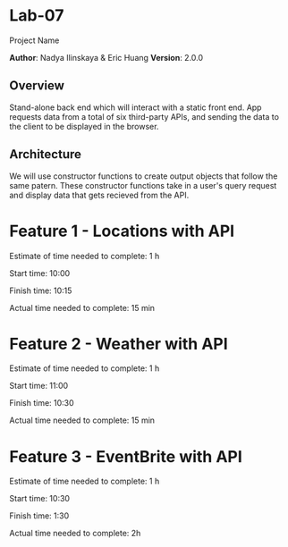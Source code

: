 # Lab-07

Project Name

**Author**: Nadya Ilinskaya & Eric Huang
**Version**: 2.0.0

## Overview
Stand-alone back end which will interact with a static front end. App requests data from a total of six third-party APIs, and sending the data to the client to be displayed in the browser. 


## Architecture
We will use constructor functions to create output objects that follow the same patern. These constructor functions take in a user's query request and display data that gets recieved from the API.


# Feature 1 -  Locations with API

Estimate of time needed to complete: 1 h

Start time: 10:00

Finish time: 10:15

Actual time needed to complete: 15 min

# Feature 2 -  Weather with API

Estimate of time needed to complete: 1 h

Start time: 11:00

Finish time: 10:30

Actual time needed to complete: 15 min

# Feature 3 -  EventBrite with API

Estimate of time needed to complete: 1 h

Start time: 10:30

Finish time: 1:30

Actual time needed to complete: 2h
